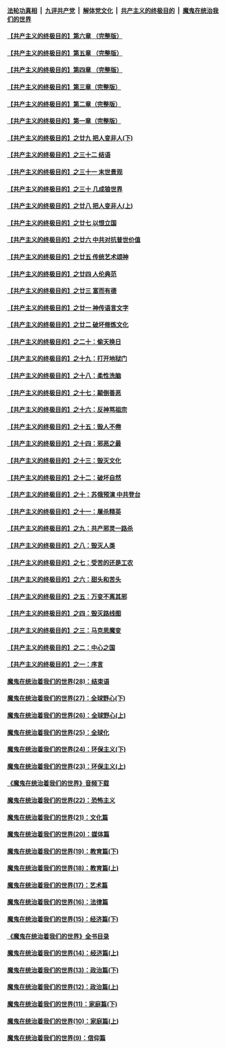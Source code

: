 

####  [法轮功真相](../../../../basic/blob/master/README.md?t=05250101) &nbsp;|&nbsp; [九评共产党](../../../../9ping.md/blob/master/README.md?t=05250101) &nbsp;|&nbsp; [解体党文化](../../../../jtdwh.md/blob/master/README.md?t=05250101)  &nbsp;|&nbsp; [共产主义的终极目的](../../../../gczydzjmd.md/blob/master/README.md?t=05250101) &nbsp;|&nbsp; [魔鬼在统治我们的世界](../../../../mgztzwmdsj.md/blob/master/README.md?t=05250101) 

#### [【共产主义的终极目的】第六章 （完整版）](../pages/nsc422/n11428913.md?t=05250101) 

#### [【共产主义的终极目的】第五章 （完整版）](../pages/nsc422/n11428912.md?t=05250101) 

#### [【共产主义的终极目的】第四章 （完整版）](../pages/nsc422/n11428907.md?t=05250101) 

#### [【共产主义的终极目的】第三章（完整版）](../pages/nsc422/n11428848.md?t=05250101) 

#### [【共产主义的终极目的】第二章（完整版）](../pages/nsc422/n11428831.md?t=05250101) 

#### [【共产主义的终极目的】第一章（完整版）](../pages/nsc422/n11417651.md?t=05250101) 

#### [【共产主义的终极目的】之廿九 把人变非人(下)](../pages/nsc422/n11344140.md?t=05250101) 

#### [【共产主义的终极目的】之三十二 结语](../pages/nsc422/n11360535.md?t=05250101) 

#### [【共产主义的终极目的】之三十一 末世景观](../pages/nsc422/n11351129.md?t=05250101) 

#### [【共产主义的终极目的】之三十 几成狼世界](../pages/nsc422/n11348280.md?t=05250101) 

#### [【共产主义的终极目的】之廿八 把人变非人(上)](../pages/nsc422/n11340492.md?t=05250101) 

#### [【共产主义的终极目的】之廿七 以恨立国](../pages/nsc422/n11336944.md?t=05250101) 

#### [【共产主义的终极目的】之廿六 中共对抗普世价值](../pages/nsc422/n11324785.md?t=05250101) 

#### [【共产主义的终极目的】之廿五 传统艺术颂神](../pages/nsc422/n11296396.md?t=05250101) 

#### [【共产主义的终极目的】之廿四 人伦典范](../pages/nsc422/n11296397.md?t=05250101) 

#### [【共产主义的终极目的】之廿三 富而有德](../pages/nsc422/n11283598.md?t=05250101) 

#### [【共产主义的终极目的】之廿一 神传语言文字](../pages/nsc422/n11263265.md?t=05250101) 

#### [【共产主义的终极目的】之廿二 破坏修炼文化](../pages/nsc422/n11245728.md?t=05250101) 

#### [【共产主义的终极目的】之二十：偷天换日](../pages/nsc422/n11238846.md?t=05250101) 

#### [【共产主义的终极目的】之十九：打开地狱门](../pages/nsc422/n11206376.md?t=05250101) 

#### [【共产主义的终极目的】之十八：柔性洗脑](../pages/nsc422/n11199994.md?t=05250101) 

#### [【共产主义的终极目的】之十七：颠倒善恶](../pages/nsc422/n11179782.md?t=05250101) 

#### [【共产主义的终极目的】之十六：反神骂祖宗](../pages/nsc422/n11166798.md?t=05250101) 

#### [【共产主义的终极目的】之十五：毁人不倦](../pages/nsc422/n11166792.md?t=05250101) 

#### [【共产主义的终极目的】之十四：邪恶之最](../pages/nsc422/n11150249.md?t=05250101) 

#### [【共产主义的终极目的】之十三：毁灭文化](../pages/nsc422/n11135227.md?t=05250101) 

#### [【共产主义的终极目的】之十二：破坏自然](../pages/nsc422/n11135214.md?t=05250101) 

#### [【共产主义的终极目的】之十：苏俄预演 中共登台](../pages/nsc422/n11118424.md?t=05250101) 

#### [【共产主义的终极目的】之十一：屠杀精英](../pages/nsc422/n11118442.md?t=05250101) 

#### [【共产主义的终极目的】之九：共产邪灵一路杀](../pages/nsc422/n11114139.md?t=05250101) 

#### [【共产主义的终极目的】之八：毁灭人类](../pages/nsc422/n11108503.md?t=05250101) 

#### [【共产主义的终极目的】之七：受苦的还是工农](../pages/nsc422/n11101809.md?t=05250101) 

#### [【共产主义的终极目的】之六：甜头和苦头](../pages/nsc422/n11096971.md?t=05250101) 

#### [【共产主义的终极目的】之五：万变不离其邪](../pages/nsc422/n11091285.md?t=05250101) 

#### [【共产主义的终极目的】之四：毁灭路线图](../pages/nsc422/n11086284.md?t=05250101) 

#### [【共产主义的终极目的】之三：马克思魔变](../pages/nsc422/n11061941.md?t=05250101) 

#### [【共产主义的终极目的】之二：中心之国](../pages/nsc422/n11047728.md?t=05250101) 

#### [【共产主义的终极目的】之一：序言](../pages/nsc422/n11086077.md?t=05250101) 

#### [魔鬼在统治着我们的世界(28)：结束语](../pages/nsc422/n10936246.md?t=05250101) 

#### [魔鬼在统治着我们的世界(27)：全球野心(下)](../pages/nsc422/n10928319.md?t=05250101) 

#### [魔鬼在统治着我们的世界(26)：全球野心(上)](../pages/nsc422/n10900318.md?t=05250101) 

#### [魔鬼在统治着我们的世界(25)：全球化](../pages/nsc422/n10788205.md?t=05250101) 

#### [魔鬼在统治着我们的世界(24)：环保主义(下)](../pages/nsc422/n10695307.md?t=05250101) 

#### [魔鬼在统治着我们的世界(23)：环保主义(上)](../pages/nsc422/n10688613.md?t=05250101) 

#### [《魔鬼在统治着我们的世界》音频下载](../pages/nsc422/n10635553.md?t=05250101) 

#### [魔鬼在统治着我们的世界(22)：恐怖主义](../pages/nsc422/n10614727.md?t=05250101) 

#### [魔鬼在统治着我们的世界(21)：文化篇](../pages/nsc422/n10597706.md?t=05250101) 

#### [魔鬼在统治着我们的世界(20)：媒体篇](../pages/nsc422/n10586579.md?t=05250101) 

#### [魔鬼在统治着我们的世界(19)：教育篇(下)](../pages/nsc422/n10564808.md?t=05250101) 

#### [魔鬼在统治着我们的世界(18)：教育篇(上)](../pages/nsc422/n10526970.md?t=05250101) 

#### [魔鬼在统治着我们的世界(17)：艺术篇](../pages/nsc422/n10499093.md?t=05250101) 

#### [魔鬼在统治着我们的世界(16)：法律篇](../pages/nsc422/n10485969.md?t=05250101) 

#### [魔鬼在统治着我们的世界(15)：经济篇(下)](../pages/nsc422/n10469975.md?t=05250101) 

#### [《魔鬼在统治着我们的世界》全书目录](../pages/nsc422/n10464261.md?t=05250101) 

#### [魔鬼在统治着我们的世界(14)：经济篇(上)](../pages/nsc422/n10457370.md?t=05250101) 

#### [魔鬼在统治着我们的世界(13)：政治篇(下)](../pages/nsc422/n10448270.md?t=05250101) 

#### [魔鬼在统治着我们的世界(12)：政治篇(上)](../pages/nsc422/n10444576.md?t=05250101) 

#### [魔鬼在统治着我们的世界(11)：家庭篇(下)](../pages/nsc422/n10440961.md?t=05250101) 

#### [魔鬼在统治着我们的世界(10)：家庭篇(上)](../pages/nsc422/n10435448.md?t=05250101) 

#### [魔鬼在统治着我们的世界(9)：信仰篇](../pages/nsc422/n10432159.md?t=05250101) 

